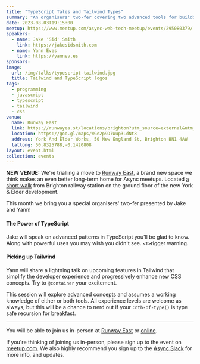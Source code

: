 ```yaml
---
title: "TypeScript Tales and Tailwind Types"
summary: "An organisers' two-fer covering two advanced tools for building the web"
date: 2023-08-03T19:15:00
meetup: https://www.meetup.com/async-web-tech-meetup/events/295080379/
speakers:
  - name: Jake 'Sid' Smith
    link: https://jakesidsmith.com
  - name: Yann Eves
    link: https://yannev.es
sponsors:
image:
  url: /img/talks/typescript-tailwind.jpg
  title: Tailwind and TypeScript logos
tags:
  - programming
  - javascript
  - typescript
  - tailwind
  - css
venue:
  name: Runway East
  link: https://runwayea.st/locations/brighton?utm_source=external&utm_medium=event&utm_campaign=sponsorship
  location: https://goo.gl/maps/WGe2p9D7Wup3LdNt8
  address: York And Elder Works, 50 New England St, Brighton BN1 4AW
  latlong: 50.8325788,-0.1420808
layout: event.html
collection: events
---
```


**NEW VENUE:** We're trialling a move to [Runway East](https://runwayea.st/locations/brighton?utm_source=external&utm_medium=event&utm_campaign=sponsorship), a brand new space we think makes an even better long-term home for Async meetups. Located [a short walk](https://goo.gl/maps/oKjqEjpyzC1sLKLp7) from Brighton railway station on the ground floor of the new York & Elder development.

This month we bring you a special organisers' two-fer presented by Jake and Yann!

#### The Power of TypeScript

Jake will speak on advanced patterns in TypeScript you'll be glad to know. Along with powerful uses you may wish you didn't see. `<T>`rigger warning.

#### Picking up Tailwind

Yann will share a lightning talk on upcoming features in Tailwind that simplify the developer experience and progressively enhance new CSS concepts. Try to `@container` your excitement.

This session will explore advanced concepts and assumes a working knowledge of either or both tools. All experience levels are welcome as always, but this will be a chance to nerd out if your `:nth-of-type()` is type safe recursion for breakfast.

---

You will be able to join us in-person at [Runway East](https://runwayea.st/locations/brighton?utm_source=external&utm_medium=event&utm_campaign=sponsorship) or [online](https://www.youtube.com/watch?v=---).

If you're thinking of joining us in-person, please sign up to the event on [meetup.com](https://www.meetup.com/async-web-tech-meetup/events/295080379/). We also highly recommend you sign up to the [Async Slack](https://join.slack.com/t/asyncjs/shared_invite/zt-1aguxx86q-XjF_yWcFoJ8fyYYzoqgDaQ) for more info, and updates.
